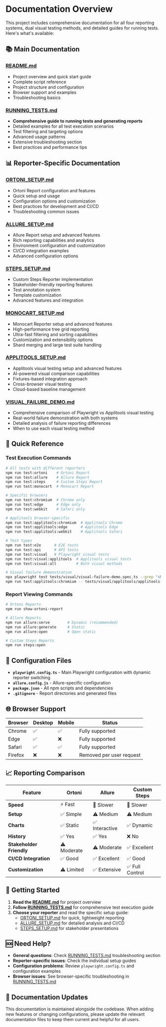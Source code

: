 # Documentation Overview

This project includes comprehensive documentation for all four reporting systems, dual visual testing methods, and detailed guides for running tests. Here's what's available:

## 📚 Main Documentation

### **[README.md](./README.md)**
- Project overview and quick start guide
- Complete script reference
- Project structure and configuration
- Browser support and examples
- Troubleshooting basics

### **[RUNNING_TESTS.md](./RUNNING_TESTS.md)**
- **Comprehensive guide to running tests and generating reports**
- Detailed examples for all test execution scenarios
- Test filtering and targeting options
- Advanced usage patterns
- Extensive troubleshooting section
- Best practices and performance tips

## 📊 Reporter-Specific Documentation

### **[ORTONI_SETUP.md](./ORTONI_SETUP.md)**
- Ortoni Report configuration and features
- Quick setup and usage
- Configuration options and customization
- Best practices for development and CI/CD
- Troubleshooting common issues

### **[ALLURE_SETUP.md](./ALLURE_SETUP.md)**
- Allure Report setup and advanced features
- Rich reporting capabilities and analytics
- Environment configuration and customization
- CI/CD integration examples
- Advanced configuration options

### **[STEPS_SETUP.md](./STEPS_SETUP.md)**
- Custom Steps Reporter implementation
- Stakeholder-friendly reporting features
- Test annotation system
- Template customization
- Advanced features and integration

### **[MONOCART_SETUP.md](./MONOCART_SETUP.md)**
- Monocart Reporter setup and advanced features
- High-performance tree grid reporting
- Ultra-fast filtering and sorting capabilities
- Customization and extensibility options
- Shard merging and large test suite handling

### **[APPLITOOLS_SETUP.md](./APPLITOOLS_SETUP.md)**
- Applitools visual testing setup and advanced features
- AI-powered visual comparison capabilities
- Fixtures-based integration approach
- Cross-browser visual testing
- Cloud-based baseline management

### **[VISUAL_FAILURE_DEMO.md](./VISUAL_FAILURE_DEMO.md)**
- Comprehensive comparison of Playwright vs Applitools visual testing
- Real-world failure demonstration with both systems
- Detailed analysis of failure reporting differences
- When to use each visual testing method

## 🎯 Quick Reference

### Test Execution Commands
```bash
# All tests with different reporters
npm run test:ortoni    # Ortoni Report
npm run test:allure    # Allure Report
npm run test:steps     # Custom Steps Report
npm run test:monocart  # Monocart Report

# Specific browsers
npm run test:chromium  # Chrome only
npm run test:edge      # Edge only
npm run test:webkit    # Safari only

# Applitools browser-specific
npm run test:applitools:chromium  # Applitools Chrome
npm run test:applitools:edge      # Applitools Edge
npm run test:applitools:webkit    # Applitools Safari

# Test types
npm run test:e2e      # E2E tests
npm run test:api      # API tests
npm run test:visual   # Playwright visual tests
npm run test:visual:applitools  # Applitools visual tests
npm run test:visual:all         # Both visual methods

# Visual failure demonstration
npx playwright test tests/visual/visual-failure-demo.spec.ts --grep "should fail due to contact form H1 color change"
npm run test:applitools:chromium -- tests/visual/applitools/applitools-failure-demo.spec.ts
```

### Report Viewing Commands
```bash
# Ortoni Reports
npm run show-ortoni-report

# Allure Reports
npm run allure:serve        # Dynamic (recommended)
npm run allure:generate     # Static
npm run allure:open         # Open static

# Custom Steps Reports
npm run steps:open
```

## 🔧 Configuration Files

- **`playwright.config.ts`** - Main Playwright configuration with dynamic reporter switching
- **`allure.config.js`** - Allure-specific configuration
- **`package.json`** - All npm scripts and dependencies
- **`.gitignore`** - Report directories and generated files

## 🌐 Browser Support

| Browser | Desktop | Mobile | Status |
|---------|---------|--------|--------|
| Chrome | ✅ | ✅ | Fully supported |
| Edge | ✅ | ❌ | Fully supported |
| Safari | ✅ | ✅ | Fully supported |
| Firefox | ❌ | ❌ | Removed per user request |

## 📈 Reporting Comparison

| Feature | Ortoni | Allure | Custom Steps |
|---------|--------|--------|--------------|
| **Speed** | ⚡ Fast | 🐌 Slower | 🐌 Slower |
| **Setup** | ✅ Simple | ⚠️ Medium | ⚠️ Medium |
| **Charts** | ✅ Static | ✅ Interactive | ✅ Dynamic |
| **History** | ✅ Yes | ✅ Yes | ❌ No |
| **Stakeholder Friendly** | ⚠️ Moderate | ⚠️ Moderate | ✅ Excellent |
| **CI/CD Integration** | ✅ Good | ✅ Excellent | ✅ Good |
| **Customization** | ⚠️ Limited | ✅ Extensive | ✅ Full Control |

## 🚀 Getting Started

1. **Read the [README.md](./README.md)** for project overview
2. **Follow [RUNNING_TESTS.md](./RUNNING_TESTS.md)** for comprehensive test execution guide
3. **Choose your reporter** and read the specific setup guide:
   - [ORTONI_SETUP.md](./ORTONI_SETUP.md) for quick, lightweight reporting
   - [ALLURE_SETUP.md](./ALLURE_SETUP.md) for detailed analysis and CI/CD
   - [STEPS_SETUP.md](./STEPS_SETUP.md) for stakeholder presentations

## 🆘 Need Help?

- **General questions**: Check [RUNNING_TESTS.md](./RUNNING_TESTS.md) troubleshooting section
- **Reporter-specific issues**: Check the individual setup guides
- **Configuration problems**: Review `playwright.config.ts` and configuration examples
- **Browser issues**: See browser-specific troubleshooting in [RUNNING_TESTS.md](./RUNNING_TESTS.md)

## 📝 Documentation Updates

This documentation is maintained alongside the codebase. When adding new features or changing configurations, please update the relevant documentation files to keep them current and helpful for all users.
